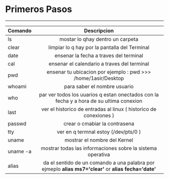 # Primeros Pasos
***


| Comando        | Descripcion    |
| ------------- |:-------------: |
| ls      |mostar lo qhay dentro un carpeta |
| clear      | limpiar lo q hay por la pantalla del Terminal      |
| date |  ensenar la fecha a traves del terminal     |
| cal |  ensenar el calendario a traves del terminal     |
| pwd | ensenar tu ubicacion por ejemplo : pwd >>> /home/1asir/Desktop      |
| whoami |  para saber el nombre usuario    |
| who | par ver todos los uuarios q estan onectados con la fecha y a hora de su ultima conexion       |
| last | ver el historico de entradas al linux ( historico de conexiones )   |
| passwd | crear o cmabiar la contrasena      |
| tty |  ver en q termnal estoy (/dev/pts/0 )     |
| uname | mostrar el nombre del Kernel      |
| uname -a |  mostrar todas las informaciones sobre la sistema operativa     |
| alias | da el sentido de un comando a una palabra por ejmeplo **alias ms7='clear'** or **alias fecha='date'** |
